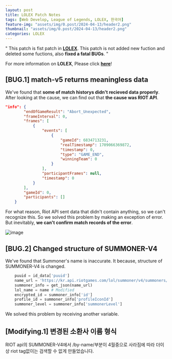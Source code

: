 ```yaml
---
layout: post
title: LOLEX Patch Notes
tags: [Web Develop, League of Legends, LOLEX, 한국어]
feature-img: "assets/img/0.post/2024-04-13/header2.png"
thumbnail: "assets/img/0.post/2024-04-13/header2.png"
categories: LOLEX
---
```


" This patch is fist patch in [**LOLEX**](http://ko-web.com/lolex). This patch is not added new fuction and deleted some fuctions, also **fixed a fatal BUGs**. "

For more information on **LOLEX**, Please click [**here**](https://koderwiki.github.io/lolex/2024/02/15/LOLEX-Release.html)! <br>

## [BUG.1] match-v5 returns meaningless data 

We've found that **some of match historys didn't recieved data properly**. After looking at the cause, we can find out that **the cause was RIOT API**.

```json
"info": {
        "endOfGameResult": "Abort_Unexpected",
        "frameInterval": 0,
        "frames": [
            {
                "events": [
                    {
                        "gameId": 6834713231,
                        "realTimestamp": 1709066369872,
                        "timestamp": 0,
                        "type": "GAME_END",
                        "winningTeam": 0
                    }
                ],
                "participantFrames": null,
                "timestamp": 0
            }
        ],
        "gameId": 0,
        "participants": []
    }
```
For what reason, Riot API sent data that didn't contain anything, so we can't recognize this. So we solved this problem by making an exception of error. But inevitably, **we can't confirm match records of the error**.

![image](https://github.com/KoderWiki/koderwiki.github.io/assets/153072257/95ccb3d1-e534-4d59-9dd7-7160071ed63f)

## [BUG.2] Changed structure of SUMMONER-V4

We've found that Summoner's name is inaccurate. It because, structure of SUMMONER-V4 is changed.

```python
    puuid = id_data['puuid']
    name_url = 'https://kr.api.riotgames.com/lol/summoner/v4/summoners/by-puuid/{}?api_key={}'.format(puuid,apikey)
    summoner_info = get_json(name_url)
    lol_name = name # Modified
    encrypted_id = summoner_info['id']
    profile_id = summoner_info['profileIconId']
    summoner_level = summoner_info['summonerLevel']
```

We solved this problem by receiving another variable.

## [Modifying.1] 변경된 소환사 이름 형식

RIOT api의 SUMMONER-V4에서 /by-name/부분이 4월중으로 사라짐에 따라 더이상 riot tag없이는 검색할 수 없게 만들었습니다.




























